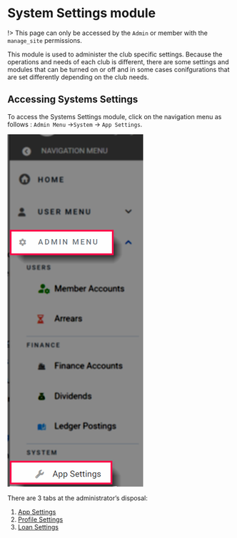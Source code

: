 # System Settings module
!> This page can only be accessed by the `Admin` or member with the `manage_site` permissions.

This module is used to administer the club specific settings. Because the operations and needs of each club is different, there are some settings and modules that can be turned on or off and in some cases conifgurations that are set differently depending on the club needs.

## Accessing Systems Settings
To access the Systems Settings module, click on the navigation menu as follows : `Admin Menu` ->`System` ->    `App Settings`.

![alt text](../images/11.1_System_Settings_Menu.png ":size=150 System Settings menu")

There are 3 tabs at the administrator’s disposal:
1. [App Settings](admin-modules/app-settings.md)
1. [Profile Settings](admin-modules/profile-settings.md)
1. [Loan Settings](admin-modules/loan-settings.md)


